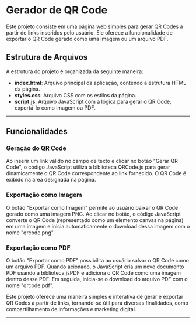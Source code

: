 
# Gerador de QR Code

Este projeto consiste em uma página web simples para gerar QR Codes a partir de links inseridos pelo usuário. Ele oferece a funcionalidade de exportar o QR Code gerado como uma imagem ou um arquivo PDF.

## Estrutura de Arquivos

A estrutura do projeto é organizada da seguinte maneira:

- **index.html**: Arquivo principal da aplicação, contendo a estrutura HTML da página.
- **styles.css**: Arquivo CSS com os estilos da página.
- **script.js**: Arquivo JavaScript com a lógica para gerar o QR Code, exportá-lo como imagem ou PDF.

<hr>

## Funcionalidades

### Geração do QR Code
Ao inserir um link válido no campo de texto e clicar no botão "Gerar QR Code", o código JavaScript utiliza a biblioteca QRCode.js para gerar dinamicamente o QR Code correspondente ao link fornecido. O QR Code é exibido na área designada na página.

### Exportação como Imagem
O botão "Exportar como Imagem" permite ao usuário baixar o QR Code gerado como uma imagem PNG. Ao clicar no botão, o código JavaScript converte o QR Code (representado como um elemento canvas na página) em uma imagem e inicia automaticamente o download dessa imagem com o nome "qrcode.png".

### Exportação como PDF
O botão "Exportar como PDF" possibilita ao usuário salvar o QR Code como um arquivo PDF. Quando acionado, o JavaScript cria um novo documento PDF usando a biblioteca jsPDF e adiciona o QR Code como uma imagem dentro desse PDF. Em seguida, inicia-se o download do arquivo PDF com o nome "qrcode.pdf".

Este projeto oferece uma maneira simples e interativa de gerar e exportar QR Codes a partir de links, tornando-se útil para diversas finalidades, como compartilhamento de informações e marketing digital.

---